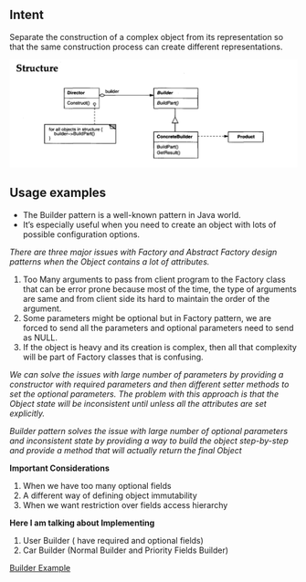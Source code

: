 **Intent**
-----------
Separate the construction of a complex object from its representation so that the
same construction process can create different representations.

![builder.png](builder.png)

**Usage examples**
--------------------
* The Builder pattern is a well-known pattern in Java world.
* It’s especially useful when you need to create an object with lots of possible configuration options.


_There are three major issues with Factory and Abstract Factory design patterns when the Object contains a lot of attributes._

1. Too Many arguments to pass from client program to the Factory class that can be error prone because most of the time, the type of arguments are same and from client side its hard to maintain the order of the argument.
2. Some parameters might be optional but in Factory pattern, we are forced to send all the parameters and optional parameters need to send as NULL.
3. If the object is heavy and its creation is complex, then all that complexity will be part of Factory classes that is confusing.


*We can solve the issues with large number of parameters by providing a constructor with required parameters and then different setter methods to set the optional parameters.*
*The problem with this approach is that the Object state will be inconsistent until unless all the attributes are set explicitly.*

*Builder pattern solves the issue with large number of optional parameters and inconsistent state by providing
a way to build the object step-by-step and provide a method that will actually return the final Object*

**Important Considerations**
1. When we have too many optional fields
2. A different way of defining object immutability
3. When we want restriction over fields access hierarchy

**Here I am talking about Implementing**
1. User Builder ( have required and optional fields)
2. Car Builder (Normal Builder and Priority Fields Builder)

[Builder Example](https://github.com/vamsi1998123/Java-Practice/tree/main/src/main/java/DesignPatterns/Builder)